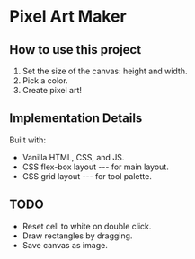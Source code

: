 # Pixel Art Maker

## How to use this project

1. Set the size of the canvas: height and width.
2. Pick a color.
3. Create pixel art!

## Implementation Details

Built with:

* Vanilla HTML, CSS, and JS.
* CSS flex-box layout --- for main layout.
* CSS grid layout --- for tool palette.

## TODO

* Reset cell to white on double click.
* Draw rectangles by dragging.
* Save canvas as image.
